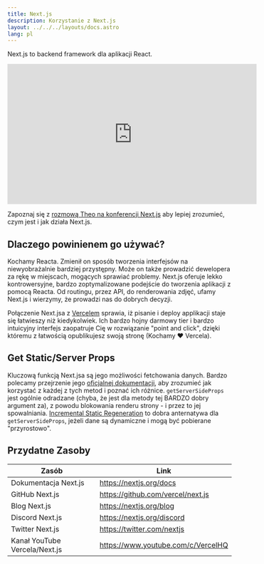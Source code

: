 ```yaml
---
title: Next.js
description: Korzystanie z Next.js
layout: ../../../layouts/docs.astro
lang: pl
---
```


Next.js to backend framework dla aplikacji React.

<div class="embed">
<iframe width="560" height="315" src="https://www.youtube.com/embed/W4UhNo3HAMw" title="Next.js is a backend framework" frameborder="0" allow="accelerometer; autoplay; clipboard-write; encrypted-media; gyroscope; picture-in-picture" allowfullscreen></iframe>
</div>

Zapoznaj się z [rozmową Theo na konferencji Next.js](https://www.youtube.com/watch?v=W4UhNo3HAMw) aby lepiej zrozumieć, czym jest i jak działa Next.js.</p>

## Dlaczego powinienem go używać?

Kochamy Reacta. Zmienił on sposób tworzenia interfejsów na niewyobrażalnie bardziej przystępny. Może on także prowadzić dewelopera za rękę w miejscach, mogących sprawiać problemy. Next.js oferuje lekko kontrowersyjne, bardzo zoptymalizowane podejście do tworzenia aplikacji z pomocą Reacta. Od routingu, przez API, do renderowania zdjęć, ufamy Next.js i wierzymy, że prowadzi nas do dobrych decyzji.

Połączenie Next.jsa z [Vercelem](https://vercel.com/) sprawia, iż pisanie i deploy applikacji staje się łatwieszy niż kiedykolwiek. Ich bardzo hojny darmowy tier i bardzo intuicyjny interfejs zaopatruje Cię w rozwiązanie "point and click", dzięki któremu z łatwością opublikujesz swoją stronę (Kochamy ❤️ Vercela).

## Get Static/Server Props

Kluczową funkcją Next.jsa są jego możliwości fetchowania danych. Bardzo polecamy przejrzenie jego [oficjalnej dokumentacji](https://nextjs.org/docs/basic-features/data-fetching), aby zrozumieć jak korzystać z każdej z tych metod i poznać ich różnice. `getServerSideProps` jest ogólnie odradzane (chyba, że jest dla metody tej BARDZO dobry argument za), z powodu blokowania renderu strony - i przez to jej spowalniania. [Incremental Static Regeneration](https://nextjs.org/docs/basic-features/data-fetching/incremental-static-regeneration) to dobra anternatywa dla `getServerSideProps`, jeżeli dane są dynamiczne i mogą być pobierane "przyrostowo".

## Przydatne Zasoby

| Zasób                         | Link                               |
| ----------------------------- | ---------------------------------- |
| Dokumentacja Next.js          | https://nextjs.org/docs            |
| GitHub Next.js                | https://github.com/vercel/next.js  |
| Blog Next.js                  | https://nextjs.org/blog            |
| Discord Next.js               | https://nextjs.org/discord         |
| Twitter Next.js               | https://twitter.com/nextjs         |
| Kanał YouTube Vercela/Next.js | https://www.youtube.com/c/VercelHQ |
